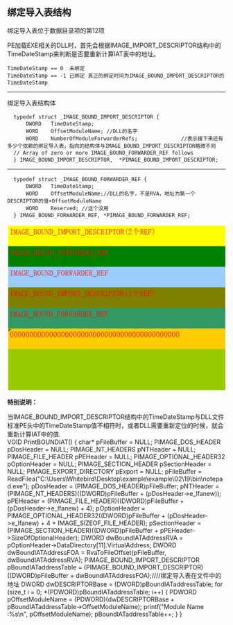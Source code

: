 绑定导入表结构
---

绑定导入表位于数据目录项的第12项
									
PE加载EXE相关的DLL时，首先会根据IMAGE_IMPORT_DESCRIPTOR结构中的TimeDateStamp来判断是否要重新计算IAT表中的地址。										
											
	TimeDateStamp == 0  未绑定																
	TimeDateStamp == -1 已绑定 真正的绑定时间为IMAGE_BOUND_IMPORT_DESCRIPTOR的TimeDateStamp										


----
绑定导入表结构体

      typedef struct _IMAGE_BOUND_IMPORT_DESCRIPTOR {							
          DWORD   TimeDateStamp;							
          WORD    OffsetModuleName;	//DLL的名字						
          WORD    NumberOfModuleForwarderRefs;				//表示接下来还有多少个依赖的绑定导入表，指向的结构体与IMAGE_BOUND_IMPORT_DESCRIPTOR略微不同			
      // Array of zero or more IMAGE_BOUND_FORWARDER_REF follows							
      } IMAGE_BOUND_IMPORT_DESCRIPTOR,  *PIMAGE_BOUND_IMPORT_DESCRIPTOR;							

---

      typedef struct _IMAGE_BOUND_FORWARDER_REF {							
          DWORD   TimeDateStamp;							
          WORD    OffsetModuleName;//DLL的名字，不是RVA，地址为第一个DESCRIPTOR的值+OffsetModuleName							
          WORD    Reserved;	//这个没用						
      } IMAGE_BOUND_FORWARDER_REF, *PIMAGE_BOUND_FORWARDER_REF;							
							
![](https://raw.githubusercontent.com/Whitebird0/tuchuang/main/QQ%E6%88%AA%E5%9B%BE20220211150557.png)

**特别说明：**										
	
当IMAGE_BOUND_IMPORT_DESCRIPTOR结构中的TimeDateStamp与DLL文件标准PE头中的TimeDateStamp值不相符时，或者DLL需要重新定位的时候，就会重新计算IAT中的值.										
	VOID PrintBOUNDIAT() {
		char* pFileBuffer = NULL;
		PIMAGE_DOS_HEADER pDosHeader = NULL;
		PIMAGE_NT_HEADERS pNTHeader = NULL;
		PIMAGE_FILE_HEADER pPEHeader = NULL;
		PIMAGE_OPTIONAL_HEADER32 pOptionHeader = NULL;
		PIMAGE_SECTION_HEADER pSectionHeader = NULL;
		PIMAGE_EXPORT_DIRECTORY pExport = NULL;
		pFileBuffer = ReadFilea("C:\\Users\\Whitebird\\Desktop\\example\\example\\02\\19\\bin\\notepad.exe");
		pDosHeader = (PIMAGE_DOS_HEADER)pFileBuffer;
		pNTHeader = (PIMAGE_NT_HEADERS)((DWORD)pFileBuffer + (pDosHeader->e_lfanew));
		pPEHeader = (PIMAGE_FILE_HEADER)((DWORD)pFileBuffer + (pDosHeader->e_lfanew) + 4);
		pOptionHeader = PIMAGE_OPTIONAL_HEADER32((DWORD)pFileBuffer + (pDosHeader->e_lfanew) + 4 + IMAGE_SIZEOF_FILE_HEADER);
		pSectionHeader = (PIMAGE_SECTION_HEADER)((DWORD)pFileBuffer + pPEHeader->SizeOfOptionalHeader);
		DWORD dwBoundIATAddressRVA = pOptionHeader->DataDirectory[11].VirtualAddress;
		DWORD dwBoundIATAddressFOA = RvaToFileOffset(pFileBuffer, dwBoundIATAddressRVA);
		PIMAGE_BOUND_IMPORT_DESCRIPTOR pBoundIATaddressTable = (PIMAGE_BOUND_IMPORT_DESCRIPTOR)((DWORD)pFileBuffer + dwBoundIATAddressFOA);////绑定导入表在文件中的地址
		DWORD dwDESCRIPTORBase = (DWORD)pBoundIATaddressTable;
		for (size_t i = 0; \*(PDWORD)pBoundIATaddressTable; i++)
		{
			PDWORD pOffsetModuleName = (PDWORD)(dwDESCRIPTORBase + pBoundIATaddressTable->OffsetModuleName);
			printf("Module Name :%s\n", pOffsetModuleName);
			pBoundIATaddressTable++;
		}
	     }
